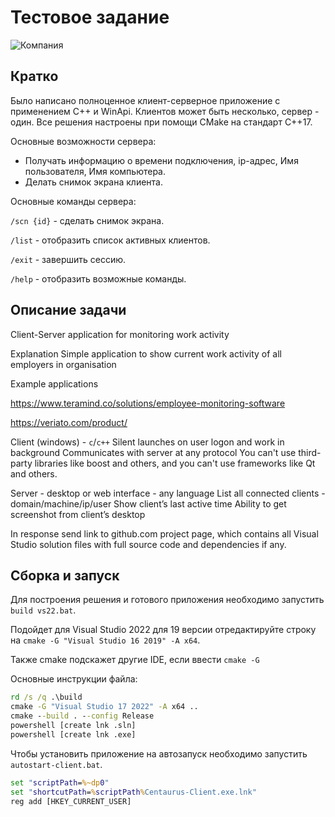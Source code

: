 # Тестовое задание

![Компания](https://avatars.mds.yandex.net/i?id=1bbb8bceaf2dd0636077cc070929d18c4f34588c-9290726-images-thumbs&n=13)

## Кратко

Было написано полноценное клиент-серверное приложение с применением C++ и WinApi.
Клиентов может быть несколько, сервер - один.
Все решения настроены при помощи CMake на стандарт C++17.

Основные возможности сервера:
* Получать информацию о времени подключения, ip-адрес, Имя пользователя, Имя компьютера.
* Делать снимок экрана клиента.

Основные команды сервера:

`/scn {id}`  - сделать снимок экрана.

`/list`      - отобразить список активных клиентов.

`/exit`      - завершить сессию.

`/help`      - отобразить возможные команды.

## Описание задачи

Client-Server application for monitoring work activity

Explanation
Simple application to show current work activity of all employers in organisation

Example applications 

https://www.teramind.co/solutions/employee-monitoring-software

https://veriato.com/product/

Client (windows) - `c`/`c++`
Silent launches on user logon and work in background
Communicates with server at any protocol
You can't use third-party libraries like boost and others, and you can't use frameworks like Qt and others. 

Server - desktop or web interface - any language 
List all connected clients - domain/machine/ip/user
Show client’s last active time
Ability to get screenshot from client’s desktop 

In response send link to github.com project page, which contains all Visual Studio solution files with full source code and dependencies if any.

## Сборка и запуск

Для построения решения и готового приложения необходимо запустить `build vs22.bat`.

Подойдет для Visual Studio 2022
для 19 версии отредактируйте строку на `cmake -G "Visual Studio 16 2019" -A x64`.

Также cmake подскажет другие IDE, если ввести `cmake -G`


Основные инструкции файла:
```bat
rd /s /q .\build
cmake -G "Visual Studio 17 2022" -A x64 ..
cmake --build . --config Release
powershell [create lnk .sln]
powershell [create lnk .exe]
```

Чтобы установить приложение на автозапуск необходимо запустить `autostart-client.bat`.
```bat
set "scriptPath=%~dp0"
set "shortcutPath=%scriptPath%Centaurus-Client.exe.lnk"
reg add [HKEY_CURRENT_USER]
```
